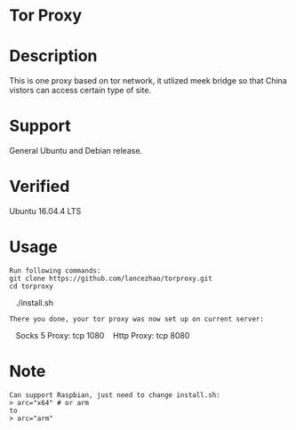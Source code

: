 Tor Proxy  
====

# Description
This is one proxy based on tor network, it utlized meek bridge so that China vistors can access certain type of site.

# Support
General Ubuntu and Debian release.

# Verified
Ubuntu 16.04.4 LTS

# Usage
    Run following commands:
    git clone https://github.com/lancezhao/torproxy.git
    cd torproxy
    ./install.sh
    
    There you done, your tor proxy was now set up on current server:
    Socks 5 Proxy: tcp 1080
    Http Proxy: tcp 8080

# Note
    Can support Raspbian, just need to change install.sh:
    > arc="x64" # or arm
    to
    > arc="arm"
